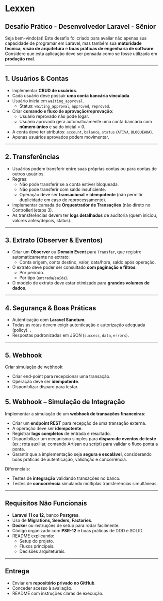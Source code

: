 # Lexxen  
## Desafio Prático - Desenvolvedor Laravel - Sênior  

Seja bem-vindo(a)! Este desafio foi criado para avaliar não apenas sua capacidade de programar em Laravel, mas também sua **maturidade técnica**, **visão de arquitetura** e **boas práticas de engenharia de software**. Considere que esta aplicação deve ser pensada como se fosse utilizada em **produção real**.  

---

## 1. Usuários & Contas  
- Implementar **CRUD de usuários**.  
- Cada usuário deve possuir **uma conta bancária vinculada**.  
- Usuário inicia em `waiting_approval`.
  - Status: `waiting_approval`, `approved`, `reproved`. 
- Criar **comando e fluxo de aprovação/reprovação**:  
  - Usuário reprovado não pode logar.  
  - Usuário aprovado gera automaticamente uma conta bancária com **número único** e saldo inicial = 0.  
- A conta deve ter atributos: `account`, `balance`, `status` (`ATIVA`, `BLOQUEADA`).  
- Apenas usuários aprovados podem movimentar.  

---

## 2. Transferências  
- Usuários podem transferir entre suas próprias contas ou para contas de outros usuários.  
- Regras:  
  - Não pode transferir se a conta estiver bloqueada.  
  - Não pode transferir com saldo insuficiente.  
  - Operação deve ser **transacional** e **idempotente** (não permitir duplicidade em caso de reprocessamento).  
- Implementar camada de **Orquestrador de Transações** (não direto no Controller)(etapa 3).  
- As transferências devem ter **logs detalhados** de auditoria (quem iniciou, valores antes/depois, status).  

---

## 3. Extrato (Observer & Eventos)  
- Criar um **Observer** ou **Domain Event** para `Transfer`, que registre automaticamente no extrato:  
  - Conta origem, conta destino, valor, data/hora, saldo após operação.  
- O extrato deve poder ser consultado **com paginação e filtros**:  
  - Por período.  
  - Por tipo (`entrada`/`saída`).  
- O modelo de extrato deve estar otimizado para **grandes volumes de dados**.  

---

## 4. Segurança & Boas Práticas  
- Autenticação com **Laravel Sanctum**.  
- Todas as rotas devem exigir autenticação e autorização adequada (policy).  .  
- Respostas padronizadas em JSON (`success`, `data`, `errors`).  

---

## 5. Webhook
Criar simulação de webhook:
- Criar end-point para recepcionar uma transação.
- Operação deve ser **idempotente**.
- Disponiblizar disparo para testar.  

## 5. Webhook – Simulação de Integração  
Implementar a simulação de um **webhook de transações financeiras**:  
- Criar um **endpoint REST** para recepção de uma transação externa.  
- A operação deve ser **idempotente**. 
- Registrar **logs completos** de entrada e resultado.  
- Disponibilizar um mecanismo simples para **disparo de eventos de teste** (ex.: rota auxiliar, comando Artisan ou script) para validar o fluxo ponta a ponta.  
- Garantir que a implementação seja **segura e escalável**, considerando boas práticas de autenticação, validação e concorrência.   

Diferenciais:  
- Testes de **integração** validando transações no banco.  
- Testes de **concorrência** simulando múltiplas transferências simultâneas.  

---

## Requisitos Não Funcionais  
- **Laravel 11 ou 12**, banco **Postgres**.  
- Uso de **Migrations, Seeders, Factories**.  
- **Docker** ou instruções de setup para rodar facilmente.  
- Código organizado com **PSR-12** e boas práticas de DDD e SOLID.  
- README explicando:  
  - Setup do projeto.  
  - Fluxos principais.  
  - Decisões arquiteturais.  

---

## Entrega  
- Enviar em **repositório privado no GitHub**.  
- Conceder acesso à avaliação.  
- README com instruções claras de execução.  
